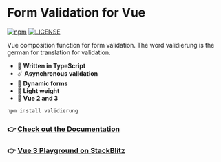 # Form Validation for Vue

[![npm](https://badgen.net/npm/v/validierung)](https://www.npmjs.com/package/validierung)
[![LICENSE](https://badgen.net/github/license/micromatch/micromatch?color=green)](https://github.com/JensDll/validierung/blob/main/LICENSE)

Vue composition function for form validation. The word validierung is the german for translation for validation.

- 🌌 **Written in TypeScript**
- ☄️ **Asynchronous validation**
- 🌊 **Dynamic forms**
- 🍂 **Light weight**
- 🌳 **Vue 2 and 3**

```bash
npm install validierung
```

### 👉 [Check out the Documentation](https://github.com/JensDll/validierung/wiki/Documentation)

### 👉 [Vue 3 Playground on StackBlitz](https://stackblitz.com/github//JensDll/validierung/tree/main/playground/vue3?file=src%2Fviews%2FSignupForm.vue)
